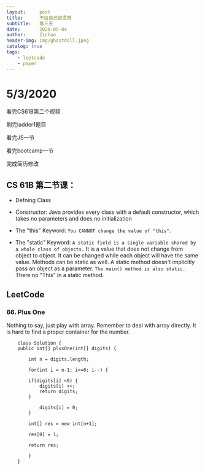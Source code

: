 ```yaml
---
layout:     post
title:      不给自己留遗憾
subtitle:   第三天
date:       2020-05-04
author:     Zichao
header-img: img/ghostdoll.jpeg
catalog: true
tags:
    - leetcode
    - paper
---
```



# 5/3/2020

看完CS61B第二个视频

刷完ladder1题目

看完JS一节

看完bootcamp一节

完成简历修改

## CS 61B 第二节课：

* Defning Class

* Constructor: Java provides every class with a default constructor, which takes no parameters and does no initialization

* The "this" Keyword: `You CANNOT change the value of "this"`. 

* The "static" Keyword: `A static field is a single variable shared by a whole class of objects.` It is a value that does not change from object to object. It can be changed while each object will have the same value. Methods can be static as well. A static method doesn't implicitly pass an object as a parameter. `The main() method is also static.` There no "This" in a static method.

## LeetCode

### 66. Plus One
Nothing to say, just play with array. Remember to deal with array directly. It is hard to find a proper container for the number.
```
    class Solution {
    public int[] plusOne(int[] digits) {
        
        int n = digits.length;
        
        for(int i = n-1; i>=0; i--) {
            
        if(digits[i] <9) {
            digits[i] ++;
            return digits;
        }
            
            digits[i] = 0;
        }
        
        int[] res = new int[n+1];
        
        res[0] = 1;
        
        return res;
        
        }
    }
```
